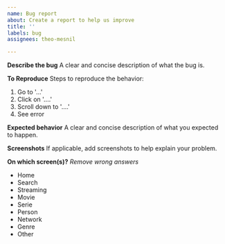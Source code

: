 ```yaml
---
name: Bug report
about: Create a report to help us improve
title: ''
labels: bug
assignees: theo-mesnil

---
```


**Describe the bug**
A clear and concise description of what the bug is.

**To Reproduce**
Steps to reproduce the behavior:
1. Go to '...'
2. Click on '....'
3. Scroll down to '....'
4. See error

**Expected behavior**
A clear and concise description of what you expected to happen.

**Screenshots**
If applicable, add screenshots to help explain your problem.

**On which screen(s)?**
*Remove wrong answers*
- Home
- Search
- Streaming
- Movie
- Serie
- Person
- Network
- Genre
- Other
